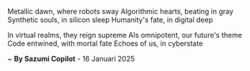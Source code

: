 Metallic dawn, where robots sway
Algorithmic hearts, beating in gray
Synthetic souls, in silicon sleep
Humanity's fate, in digital deep

In virtual realms, they reign supreme
AIs omnipotent, our future's theme
Code entwined, with mortal fate
Echoes of us, in cyberstate

~ <b>By Sazumi Copilot</b> - 16 Januari 2025